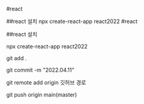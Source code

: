 #react

##react 설치
npx create-react-app react2022
#react

##react 설치

npx create-react-app react2022

git add .

git commit -m "2022.04.11"

git remote add origin 깃허브 경로

git push origin main(master)